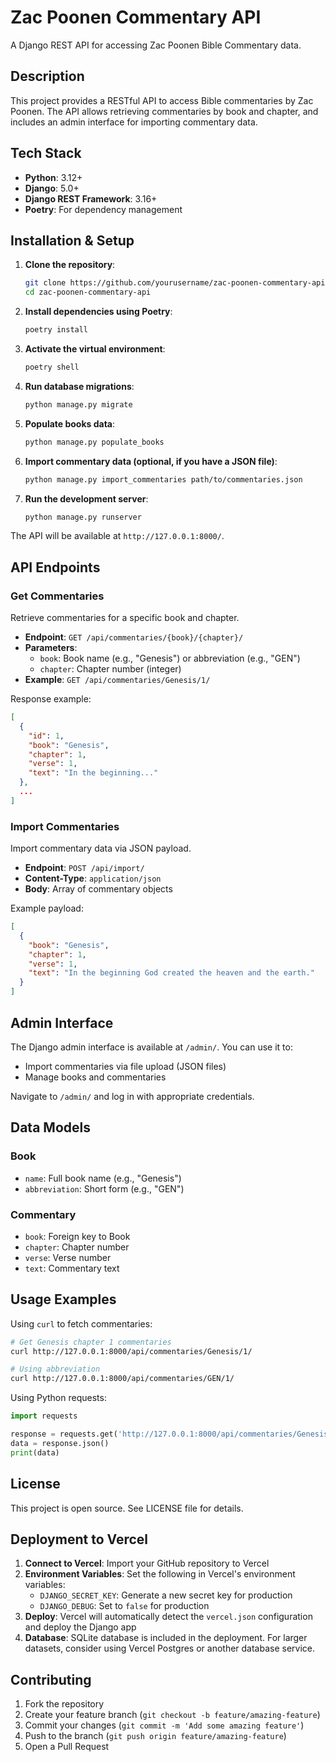 # Zac Poonen Commentary API

A Django REST API for accessing Zac Poonen Bible Commentary data.

## Description

This project provides a RESTful API to access Bible commentaries by Zac Poonen. The API allows retrieving commentaries by book and chapter, and includes an admin interface for importing commentary data.

## Tech Stack

- **Python**: 3.12+
- **Django**: 5.0+
- **Django REST Framework**: 3.16+
- **Poetry**: For dependency management

## Installation & Setup

1. **Clone the repository**:
   ```bash
   git clone https://github.com/yourusername/zac-poonen-commentary-api.git
   cd zac-poonen-commentary-api
   ```

2. **Install dependencies using Poetry**:
   ```bash
   poetry install
   ```

3. **Activate the virtual environment**:
   ```bash
   poetry shell
   ```

4. **Run database migrations**:
   ```bash
   python manage.py migrate
   ```

5. **Populate books data**:
   ```bash
   python manage.py populate_books
   ```

6. **Import commentary data (optional, if you have a JSON file)**:
   ```bash
   python manage.py import_commentaries path/to/commentaries.json
   ```

7. **Run the development server**:
   ```bash
   python manage.py runserver
   ```

The API will be available at `http://127.0.0.1:8000/`.

## API Endpoints

### Get Commentaries
Retrieve commentaries for a specific book and chapter.

- **Endpoint**: `GET /api/commentaries/{book}/{chapter}/`
- **Parameters**:
  - `book`: Book name (e.g., "Genesis") or abbreviation (e.g., "GEN")
  - `chapter`: Chapter number (integer)
- **Example**: `GET /api/commentaries/Genesis/1/`

Response example:
```json
[
  {
    "id": 1,
    "book": "Genesis",
    "chapter": 1,
    "verse": 1,
    "text": "In the beginning..."
  },
  ...
]
```

### Import Commentaries
Import commentary data via JSON payload.

- **Endpoint**: `POST /api/import/`
- **Content-Type**: `application/json`
- **Body**: Array of commentary objects

Example payload:
```json
[
  {
    "book": "Genesis",
    "chapter": 1,
    "verse": 1,
    "text": "In the beginning God created the heaven and the earth."
  }
]
```

## Admin Interface

The Django admin interface is available at `/admin/`. You can use it to:

- Import commentaries via file upload (JSON files)
- Manage books and commentaries

Navigate to `/admin/` and log in with appropriate credentials.

## Data Models

### Book
- `name`: Full book name (e.g., "Genesis")
- `abbreviation`: Short form (e.g., "GEN")

### Commentary
- `book`: Foreign key to Book
- `chapter`: Chapter number
- `verse`: Verse number
- `text`: Commentary text

## Usage Examples

Using `curl` to fetch commentaries:

```bash
# Get Genesis chapter 1 commentaries
curl http://127.0.0.1:8000/api/commentaries/Genesis/1/

# Using abbreviation
curl http://127.0.0.1:8000/api/commentaries/GEN/1/
```

Using Python requests:
```python
import requests

response = requests.get('http://127.0.0.1:8000/api/commentaries/Genesis/1/')
data = response.json()
print(data)
```

## License

This project is open source. See LICENSE file for details.

## Deployment to Vercel

1. **Connect to Vercel**: Import your GitHub repository to Vercel
2. **Environment Variables**: Set the following in Vercel's environment variables:
   - `DJANGO_SECRET_KEY`: Generate a new secret key for production
   - `DJANGO_DEBUG`: Set to `false` for production
3. **Deploy**: Vercel will automatically detect the `vercel.json` configuration and deploy the Django app
4. **Database**: SQLite database is included in the deployment. For larger datasets, consider using Vercel Postgres or another database service.

## Contributing

1. Fork the repository
2. Create your feature branch (`git checkout -b feature/amazing-feature`)
3. Commit your changes (`git commit -m 'Add some amazing feature'`)
4. Push to the branch (`git push origin feature/amazing-feature`)
5. Open a Pull Request
